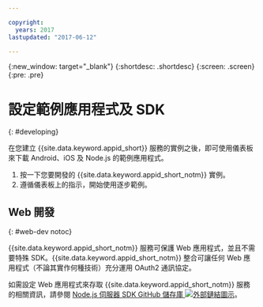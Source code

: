 ```yaml
---

copyright:
  years: 2017
lastupdated: "2017-06-12"

---
```


{:new_window: target="_blank"}
{:shortdesc: .shortdesc}
{:screen: .screen}
{:pre: .pre}

# 設定範例應用程式及 SDK
{: #developing}

在您建立 {{site.data.keyword.appid_short}} 服務的實例之後，即可使用儀表板來下載 Android、iOS 及 Node.js 的範例應用程式。

1. 按一下您要開發的 {{site.data.keyword.appid_short_notm}} 實例。
2. 遵循儀表板上的指示，開始使用逐步範例。


## Web 開發
{: #web-dev notoc}

{{site.data.keyword.appid_short_notm}} 服務可保護 Web 應用程式，並且不需要特殊 SDK。{{site.data.keyword.appid_short_notm}} 整合可讓任何 Web 應用程式（不論其實作何種技術）充分運用 OAuth2 通訊協定。

如需設定 Web 應用程式來存取 {{site.data.keyword.appid_short_notm}} 服務的相關資訊，請參閱 <a href="https://github.com/ibm-cloud-security/appid-serversdk-nodejs" target="_blank">Node.js 伺服器 SDK GitHub 儲存庫 <img src="../../icons/launch-glyph.svg" alt="外部鏈結圖示"></a>。
